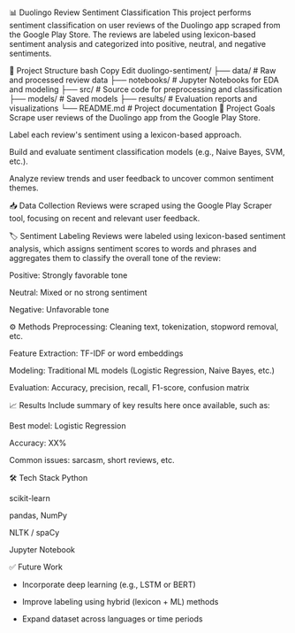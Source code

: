📊 Duolingo Review Sentiment Classification
This project performs sentiment classification on user reviews of the Duolingo app scraped from the Google Play Store. The reviews are labeled using lexicon-based sentiment analysis and categorized into positive, neutral, and negative sentiments.

📁 Project Structure
bash
Copy
Edit
duolingo-sentiment/
├── data/                # Raw and processed review data
├── notebooks/           # Jupyter Notebooks for EDA and modeling
├── src/                 # Source code for preprocessing and classification
├── models/              # Saved models
├── results/             # Evaluation reports and visualizations
└── README.md            # Project documentation
📌 Project Goals
Scrape user reviews of the Duolingo app from the Google Play Store.

Label each review's sentiment using a lexicon-based approach.

Build and evaluate sentiment classification models (e.g., Naive Bayes, SVM, etc.).

Analyze review trends and user feedback to uncover common sentiment themes.

📥 Data Collection
Reviews were scraped using the Google Play Scraper tool, focusing on recent and relevant user feedback.

🏷️ Sentiment Labeling
Reviews were labeled using lexicon-based sentiment analysis, which assigns sentiment scores to words and phrases and aggregates them to classify the overall tone of the review:

Positive: Strongly favorable tone

Neutral: Mixed or no strong sentiment

Negative: Unfavorable tone

⚙️ Methods
Preprocessing: Cleaning text, tokenization, stopword removal, etc.

Feature Extraction: TF-IDF or word embeddings

Modeling: Traditional ML models (Logistic Regression, Naive Bayes, etc.)

Evaluation: Accuracy, precision, recall, F1-score, confusion matrix

📈 Results
Include summary of key results here once available, such as:

Best model: Logistic Regression

Accuracy: XX%

Common issues: sarcasm, short reviews, etc.

🛠️ Tech Stack
Python

scikit-learn

pandas, NumPy

NLTK / spaCy

Jupyter Notebook

✅ Future Work
- Incorporate deep learning (e.g., LSTM or BERT)

- Improve labeling using hybrid (lexicon + ML) methods

- Expand dataset across languages or time periods
